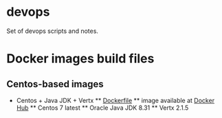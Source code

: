 # devops
Set of devops scripts and notes.

# Docker images build files  

## Centos-based images
* Centos + Java JDK + Vertx
** [Dockerfile](https://github.com/JeffMerlet/devops/tree/master/docker/images/centos_java_vertx/Dockerfile)
** image available at [Docker Hub](https://registry.hub.docker.com/u/jeffmerlet/centos7_jdk8_vertx2)
** Centos 7 latest
** Oracle Java JDK 8.31
** Vertx 2.1.5  


